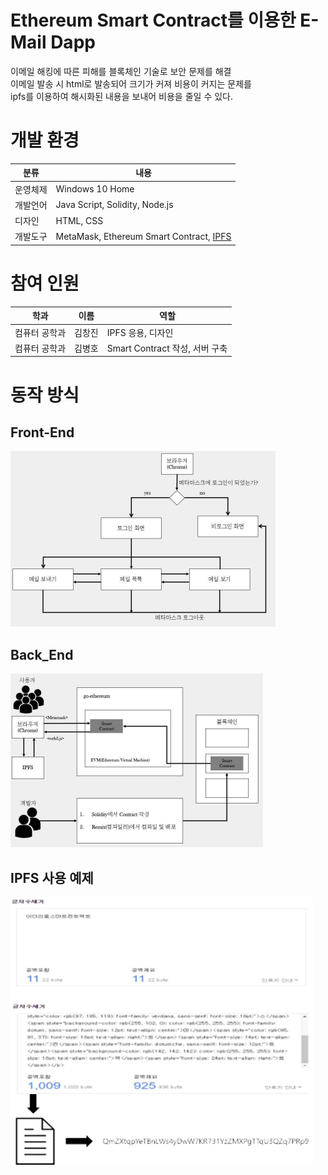 Ethereum Smart Contract를 이용한 E-Mail Dapp
=============

이메일 해킹에 따른 피해를 블록체인 기술로 보안 문제를 해결 <br>
이메일 발송 시 html로 발송되어 크기가 커져 비용이 커지는 문제를 <br>
ipfs를 이용하여 해시화된 내용을 보내어 비용을 줄일 수 있다.

# 개발 환경
| 분류 | 내용 |
| ------ | ------ |
| 운영체제 | Windows 10 Home |
| 개발언어 | Java Script, Solidity, Node.js |
| 디자인 | HTML, CSS |
| 개발도구 | MetaMask, Ethereum Smart Contract, [IPFS](https://ipfs.tech/) |

# 참여 인원
| 학과 | 이름 | 역할 |
| ------ | ------ | ------ |
| 컴퓨터 공학과 | 김창진 | IPFS 응용, 디자인 |
| 컴퓨터 공학과 | 김병호 | Smart Contract 작성, 서버 구축 |

# 동작 방식
## Front-End
![ex_screenshot](./img/ethe_front.png)

## Back_End
![ex_screenshot](./img/ethe_back.png)

## IPFS 사용 예제
![ex_screenshot](./img/ipfs.png)
